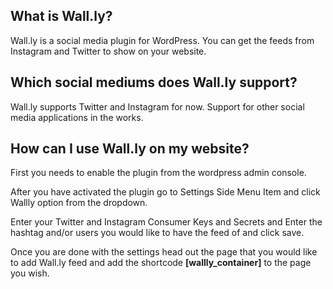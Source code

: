 ## What is Wall.ly?

Wall.ly is a social media plugin for WordPress. You can get the feeds from Instagram and Twitter to show on your website. 

## Which social mediums does Wall.ly support?

Wall.ly supports Twitter and Instagram for now. Support for other social media applications in the works.

## How can I use Wall.ly on my website?

First you needs to enable the plugin from the wordpress admin console. 

After you have activated the plugin go to Settings Side Menu Item and click Wallly option from the dropdown. 

Enter your Twitter and Instagram Consumer Keys and Secrets and Enter the hashtag and/or users you would like to have the feed of and click save.

Once you are done with the settings head out the page that you would like to add Wall.ly feed and add the shortcode **[wallly_container]** to the page you wish.

